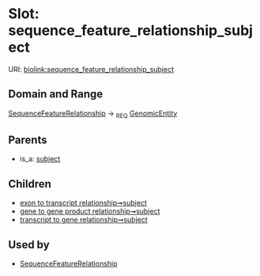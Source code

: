 
# Slot: sequence_feature_relationship_subject




URI: [biolink:sequence_feature_relationship_subject](https://w3id.org/biolink/vocab/sequence_feature_relationship_subject)


## Domain and Range

[SequenceFeatureRelationship](SequenceFeatureRelationship.md) ->  <sub>REQ</sub>
 [GenomicEntity](GenomicEntity.md)

## Parents

 *  is_a: [subject](subject.md)

## Children

 *  [exon to transcript relationship➞subject](exon_to_transcript_relationship_subject.md)
 *  [gene to gene product relationship➞subject](gene_to_gene_product_relationship_subject.md)
 *  [transcript to gene relationship➞subject](transcript_to_gene_relationship_subject.md)

## Used by

 * [SequenceFeatureRelationship](SequenceFeatureRelationship.md)

